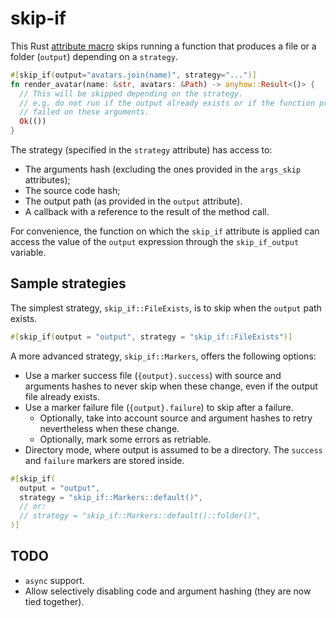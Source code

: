 # skip-if

This Rust [attribute macro](https://doc.rust-lang.org/reference/procedural-macros.html#attribute-macros) skips running a function that produces a file or a folder (`output`) depending on a `strategy`.

```rust
#[skip_if(output="avatars.join(name)", strategy="...")]
fn render_avatar(name: &str, avatars: &Path) -> anyhow::Result<()> {
  // This will be skipped depending on the strategy.
  // e.g. do not run if the output already exists or if the function previously
  // failed on these arguments.
  Ok(())
}
```

The strategy (specified in the `strategy` attribute) has access to:

- The arguments hash (excluding the ones provided in the `args_skip` attributes);
- The source code hash;
- The output path (as provided in the `output` attribute).
- A callback with a reference to the result of the method call.

For convenience, the function on which the `skip_if` attribute is applied can access the value of the `output` expression through the `skip_if_output` variable.

## Sample strategies

The simplest strategy, `skip_if::FileExists`, is to skip when the `output` path exists.

```rust
#[skip_if(output = "output", strategy = "skip_if::FileExists")]
```

A more advanced strategy, `skip_if::Markers`, offers the following options:

- Use a marker success file (`{output}.success`) with source and arguments hashes to never skip when these change, even if the output file already exists.
- Use a marker failure file (`{output}.failure`) to skip after a failure.
  - Optionally, take into account source and argument hashes to retry nevertheless when these change.
  - Optionally, mark some errors as retriable.
- Directory mode, where output is assumed to be a directory. The `success` and `failure` markers are stored inside.

```rust
#[skip_if(
  output = "output",
  strategy = "skip_if::Markers::default()",
  // or:
  // strategy = "skip_if::Markers::default()::folder()",
)]
```

## TODO

- `async` support.
- Allow selectively disabling code and argument hashing (they are now tied together).
